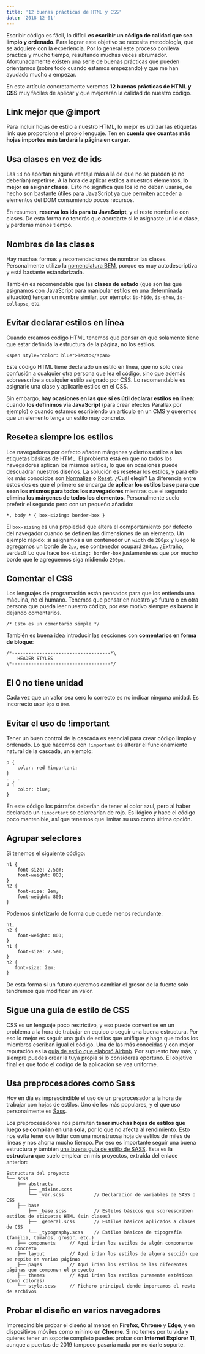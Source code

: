 ```yaml
---
title: '12 buenas prácticas de HTML y CSS'
date: '2018-12-01'
---
```


Escribir código es fácil, lo difícil **es escribir un código de calidad que sea limpio y ordenado**. Para lograr este objetivo se necesita metodología, que se adquiere con la experiencia. Por lo general este proceso conlleva práctica y mucho tiempo, resultando muchas veces abrumador. Afortunadamente existen una serie de buenas prácticas que pueden orientarnos (sobre todo cuando estamos empezando) y que me han ayudado mucho a empezar.

En este artículo concretamente veremos **12 buenas prácticas de HTML y CSS** muy fáciles de aplicar y que mejorarán la calidad de nuestro código.

## Link mejor que @import

Para incluir hojas de estilo a nuestro HTML, lo mejor es utilizar las etiquetas link que proporciona el propio lenguaje. Ten en **cuenta que cuantas más hojas importes más tardará la página en cargar**.

## Usa clases en vez de ids

Las `id` no aportan ninguna ventaja más allá de que no se pueden (o no deberían) repetirse. A la hora de aplicar estilos a nuestros elementos, **lo mejor es asignar clases**. Esto no significa que los id no deban usarse, de hecho son bastante útiles para JavaScript ya que permiten acceder a elementos del DOM consumiendo pocos recursos.

En resumen, **reserva los ids para tu JavaScript**, y el resto nombrálo con clases. De esta forma no tendrás que acordarte si le asignaste un id o clase, y perderás menos tiempo.

## Nombres de las clases

Hay muchas formas y recomendaciones de nombrar las clases. Personalmente utilizo la [nomenclatura BEM](https://css-tricks.com/bem-101/), porque es muy autodescriptiva y está bastante estandarizada.

También es recomendable que las **clases de estado** (que son las que asignamos con JavaScript para manipular estilos en una determinada situación) tengan un nombre similar, por ejemplo: `is-hide`, `is-show`, `is-collapse`, etc.

## Evitar declarar estilos en línea

Cuando creamos código HTML tenemos que pensar en que solamente tiene que estar definida la estructura de la página, no los estilos.

```
<span style="color: blue">Texto</span>
```

Este código HTML tiene declarado un estilo en línea, que no solo crea confusión a cualquier otra persona que lea el código, sino que además sobreescribe a cualquier estilo asignado por CSS. Lo recomendable es asignarle una clase y aplicarle estilos en el CSS.

Sin embargo, **hay ocasiones en las que sí es útil declarar estilos en línea**: cuando **los definimos vía JavaScript** (para crear efectos Parallax por ejemplo) o cuando estamos escribiendo un artículo en un CMS y queremos que un elemento tenga un estilo muy concreto.

## Resetea siempre los estilos

Los navegadores por defecto añaden márgenes y ciertos estilos a las etiquetas básicas de HTML. El problema está en que no todos los navegadores aplican los mismos estilos, lo que en ocasiones puede descuadrar nuestros diseños. La solución es resetear los estilos, y para ello los más conocidos son [Normalize](https://necolas.github.io/normalize.css/) o [Reset](https://meyerweb.com/eric/tools/css/reset/). ¿Cuál elegir? La diferencia entre estos dos es que el primero se encarga de **aplicar los estilos base para que sean los mismos para todos los navegadores** mientras que el segundo **elimina los márgenes de todos los elementos**. Personalmente suelo preferir el segundo pero con un pequeño añadido:

```
*, body * { box-sizing: border-box }
```

El `box-sizing` es una propiedad que altera el comportamiento por defecto del navegador cuando se definen las dimensiones de un elemento. Un ejemplo rápido: si asignamos a un contenedor un `width` de `200px` y luego le agregamos un borde de `2px`, ese contenedor ocupará `204px`. ¿Extraño, verdad? Lo que hace `box-sizing: border-box` justamente es que por mucho borde que le agreguemos siga midiendo `200px`.

## Comentar el CSS

Los lenguajes de programación están pensados para que los entienda una máquina, no el humano. Tenemos que pensar en nuestro yo futuro o en otra persona que pueda leer nuestro código, por ese motivo siempre es bueno ir dejando comentarios.

```
/* Esto es un comentario simple */
```

También es buena idea introducir las secciones con **comentarios en forma de bloque**:

```
/*------------------------------------*\
    HEADER STYLES
\*------------------------------------*/
```

## El 0 no tiene unidad

Cada vez que un valor sea cero lo correcto es no indicar ninguna unidad. Es incorrecto usar `0px` o `0em`.

## Evitar el uso de !important

Tener un buen control de la cascada es esencial para crear código limpio y ordenado. Lo que hacemos con `!important` es alterar el funcionamiento natural de la cascada, un ejemplo:

```
p {
    color: red !important;
}
. . .
p {
    color: blue;
}
```

En este código los párrafos deberían de tener el color azul, pero al haber declarado un `!important` se colorearían de rojo. Es ilógico y hace el código poco mantenible, así que tenemos que limitar su uso como última opción.

## Agrupar selectores

Si tenemos el siguiente código:

```
h1 {
    font-size: 2.5em;
    font-weight: 800;
}
h2 {
    font-size: 2em;
    font-weight: 800;
}
```

Podemos sintetizarlo de forma que quede menos redundante:

```
h1,
h2 {
    font-weight: 800;
}
h1 {
    font-size: 2.5em;
}
h2 {
   font-size: 2em;
}
```

De esta forma si un futuro queremos cambiar el grosor de la fuente solo tendremos que modificar un valor.

## Sigue una guía de estilo de CSS

CSS es un lenguaje poco restrictivo, y eso puede convertise en un problema a la hora de trabajar en equipo o seguir una buena estructura. Por eso lo mejor es seguir una guía de estilos que unifique y haga que todos los miembros escriban igual el código. Una de las más conocidas y con mejor reputación es la [guía de estilo que elaboró Airbnb](https://github.com/airbnb/css/blob/master/README.md). Por supuesto hay más, y siempre puedes crear la tuya propia si lo consideras oportuno. El objetivo final es que todo el código de la aplicación se vea uniforme.

## Usa preprocesadores como Sass

Hoy en día es imprescindible el uso de un preprocesador a la hora de trabajar con hojas de estilos. Uno de los más populares, y el que uso personalmente es [Sass](https://sass-lang.com/).

Los preprocesadores nos permiten **tener muchas hojas de estilos que luego se compilan en una sola**, por lo que no afecta al rendimiento. Esto nos evita tener que lidiar con una monstruosa hoja de estilos de miles de líneas y nos ahorra mucho tiempo. Por eso es importante seguir una buena estructura y también [una buena guía de estilo de SASS](https://sass-guidelin.es/es/). Esta es la **estructura** que suelo emplear en mis proyectos, extraída del enlace anterior:

```
Estructura del proyecto
└── scss
    ├── abstracts
        ├── _mixins.scss
        └── _var.scss           // Declaración de variables de SASS o CSS
    ├── base
        ├── _base.scss          // Estilos básicos que sobreescriben estilos de etiquetas HTML (sin clases)
        ├── _general.scss       // Estilos básicos aplicados a clases de CSS
        └── _typography.scss    // Estilos básicos de tipografía (familia, tamaños, grosor, etc.)
    ├── components     // Aquí irían los estilos de algún componente en concreto
    ├── layout         // Aquí irían los estilos de alguna sección que se repite en varias páginas
    ├── pages          // Aquí irían los estilos de las diferentes páginas que componen el proyecto
    ├── themes         // Aquí irían los estilos puramente estéticos (como colores)
    └── style.scss     // Fichero principal donde importamos el resto de archivos
```

## Probar el diseño en varios navegadores

Imprescindible probar el diseño al menos en **Firefox**, **Chrome** y **Edge**, y en dispositivos móviles como mínimo en **Chrome**. Si no temes por tu vida y quieres tener un soporte completo puedes probar con **Internet Explorer 11**, aunque a puertas de 2019 tampoco pasaría nada por no darle soporte.
